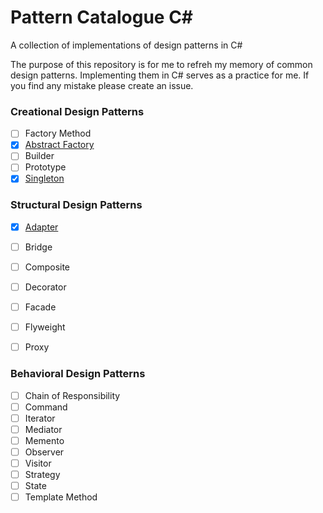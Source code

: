 # Pattern Catalogue C# #
A collection of implementations of design patterns in C#

The purpose of this repository is for me to refreh my memory of common design patterns. Implementing them in C# serves as a practice for me. If you find any mistake please create an issue.

### Creational Design Patterns

- [ ] Factory Method
- [X] [Abstract Factory](https://github.com/derdanielb/pattern-catalogue-csharp/tree/master/src/Pattern-Catalogue/Abstract-Factory)
- [ ] Builder
- [ ] Prototype
- [X] [Singleton](https://github.com/derdanielb/pattern-catalogue-csharp/tree/master/src/Pattern-Catalogue/Singleton)

### Structural Design Patterns
- [X] [Adapter](https://github.com/derdanielb/pattern-catalogue-csharp/tree/master/src/Pattern-Catalogue/Adapter)
- [ ] Bridge
- [ ] Composite
- [ ] Decorator
- [ ] Facade
- [ ] Flyweight
- [ ] Proxy


### Behavioral Design Patterns
- [ ] Chain of Responsibility
- [ ] Command
- [ ] Iterator
- [ ] Mediator
- [ ] Memento
- [ ] Observer
- [ ] Visitor
- [ ] Strategy
- [ ] State
- [ ] Template Method
